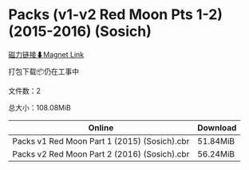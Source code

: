 # Packs (v1-v2 Red Moon Pts 1-2) (2015-2016) (Sosich)

[磁力链接⬇Magnet Link](magnet:?xt=urn:btih:4e8d87a89c32609377f636975932540166b54517&dn=Packs%20%28v1-v2%20Red%20Moon%20Pts%201-2%29%20%282015-2016%29%20%28Sosich%29)

打包下载📦仍在工事中

文件数：2

总大小：108.08MiB

Online | Download
--- | ---
Packs v1 Red Moon Part 1 (2015) (Sosich).cbr | 51.84MiB
Packs v2 Red Moon Part 2 (2016) (Sosich).cbr | 56.24MiB